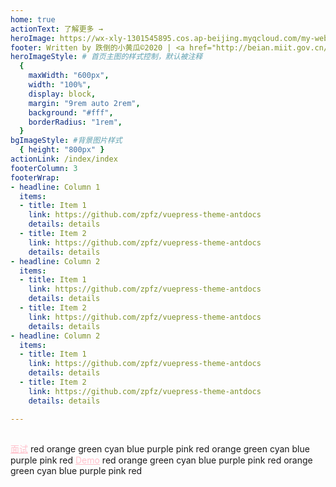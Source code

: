 ```yaml
---
home: true
actionText: 了解更多 →
heroImage: https://wx-xly-1301545895.cos.ap-beijing.myqcloud.com/my-website/logo.png
footer: Written by 跌倒的小黄瓜©2020 | <a href="http://beian.miit.gov.cn/" target="_blank">豫ICP备20006399号</a>
heroImageStyle: # 首页主图的样式控制，默认被注释
  {
    maxWidth: "600px",
    width: "100%",
    display: block,
    margin: "9rem auto 2rem",
    background: "#fff",
    borderRadius: "1rem",
  }
bgImageStyle: #背景图片样式
  { height: "800px" }
actionLink: /index/index
footerColumn: 3
footerWrap: 
- headline: Column 1
  items:
  - title: Item 1
    link: https://github.com/zpfz/vuepress-theme-antdocs
    details: details
  - title: Item 2
    link: https://github.com/zpfz/vuepress-theme-antdocs
    details: details
- headline: Column 2
  items:
  - title: Item 1
    link: https://github.com/zpfz/vuepress-theme-antdocs
    details: details
  - title: Item 2
    link: https://github.com/zpfz/vuepress-theme-antdocs
    details: details
- headline: Column 2
  items:
  - title: Item 1
    link: https://github.com/zpfz/vuepress-theme-antdocs
    details: details
  - title: Item 2
    link: https://github.com/zpfz/vuepress-theme-antdocs
    details: details

---
```


##

<a-divider />

<a-row justify="center" type="end">

</a-row>
<a-tag color="pink">
<a href="/mian/" style="color:pink;">面试</a>
      </a-tag>
      <a-tag color="red">
        red
      </a-tag>
      <a-tag color="orange">
        orange
      </a-tag>
      <a-tag color="green">
        green
      </a-tag>
      <a-tag color="cyan">
        cyan
      </a-tag>
      <a-tag color="blue">
        blue
      </a-tag>
      <a-tag color="purple">
        purple
      </a-tag>
      <a-tag color="pink">
        pink
      </a-tag>
      <a-tag color="red">
        red
      </a-tag>
      <a-tag color="orange">
        orange
      </a-tag>
      <a-tag color="green">
        green
      </a-tag>
      <a-tag color="cyan">
        cyan
      </a-tag>
      <a-tag color="blue">
        blue
      </a-tag>
      <a-tag color="purple">
        purple
      </a-tag>
      <a-tag color="pink">
        pink
      </a-tag>
      <a-tag color="red">
        red
      </a-tag>
      <a-tag color="pink">
<a href="/Demo/" style="color:pink;">Demo</a>
      </a-tag>
      <a-tag color="red">
        red
      </a-tag>
      <a-tag color="orange">
        orange
      </a-tag>
      <a-tag color="green">
        green
      </a-tag>
      <a-tag color="cyan">
        cyan
      </a-tag>
      <a-tag color="blue">
        blue
      </a-tag>
      <a-tag color="purple">
        purple
      </a-tag>
      <a-tag color="pink">
        pink
      </a-tag>
      <a-tag color="red">
        red
      </a-tag>
      <a-tag color="orange">
        orange
      </a-tag>
      <a-tag color="green">
        green
      </a-tag>
      <a-tag color="cyan">
        cyan
      </a-tag>
      <a-tag color="blue">
        blue
      </a-tag>
      <a-tag color="purple">
        purple
      </a-tag>
      <a-tag color="pink">
        pink
      </a-tag>
      <a-tag color="red">
        red
      </a-tag>

<!-- <a-row justify="center" type="end">
    <a-col :span="6">
        <a-card title="Card title" :bordered="false" style="width: 300px;">
            <p>Card content</p>
            <p>Card content</p>
            <p>Card content</p>
        </a-card>
    </a-col>
    <a-col :span="6">
    <a-card title="Card title" :bordered="false" style="width: 300px;">
            <p>Card content</p>
            <p>Card content</p>
            <p>Card content</p>
        </a-card>
    </a-col>
    <a-col :span="6">
    <a-card title="Card title" :bordered="false" style="width: 300px;">
            <p>Card content</p>
            <p>Card content</p>
            <p>Card content</p>
        </a-card>
    </a-col>
    <a-col :span="6">
       <a-card title="Card title" :bordered="false" style="width: 300px;">
            <p>Card content</p>
            <p>Card content</p>
            <p>Card content</p>
        </a-card>
    </a-col>
</a-row> -->
<!-- <a-row justify="center" type="end">
    <a-col :span="6">
        <a-card hoverable style="width: 300px">
            <img
            slot="cover"
            alt="example"
            src="https://os.alipayobjects.com/rmsportal/QBnOOoLaAfKPirc.png"
            />
            <a-card-meta title="Europe Street beat">
            <template slot="description">
                www.instagram.com
            </template>
            </a-card-meta>
        </a-card>
    </a-col>
    <a-col :span="6">
        <a-card hoverable style="width: 300px">
            <img
            slot="cover"
            alt="example"
            src="https://os.alipayobjects.com/rmsportal/QBnOOoLaAfKPirc.png"
            />
            <a-card-meta title="Europe Street beat">
            <template slot="description">
                www.instagram.com
            </template>
            </a-card-meta>
        </a-card>
    </a-col>
    <a-col :span="6">
        <a-card hoverable style="width: 300px">
            <img
            slot="cover"
            alt="example"
            src="https://os.alipayobjects.com/rmsportal/QBnOOoLaAfKPirc.png"
            />
            <a-card-meta title="Europe Street beat">
            <template slot="description">
                www.instagram.com
            </template>
            </a-card-meta>
        </a-card>
    </a-col>
    <a-col :span="6">
        <a-card hoverable style="width: 300px">
            <img
            slot="cover"
            alt="example"
            src="https://os.alipayobjects.com/rmsportal/QBnOOoLaAfKPirc.png"
            />
            <a-card-meta title="Europe Street beat">
            <template slot="description">
                www.instagram.com
            </template>
            </a-card-meta>
        </a-card>
    </a-col>
</a-row>
<a-row>
    <a-col :span="6">
        <a-card hoverable style="width: 300px">
            <img
            slot="cover"
            alt="example"
            src="https://gw.alipayobjects.com/zos/rmsportal/JiqGstEfoWAOHiTxclqi.png"
            />
            <a-card-meta title="Card title" description="This is the description">
            </a-card-meta>
        </a-card>
    </a-col>
    <a-col :span="6">
        <a-card hoverable style="width: 300px;">
            <img
            slot="cover"
            alt="example"
            src="https://gw.alipayobjects.com/zos/rmsportal/JiqGstEfoWAOHiTxclqi.png"
            />
            <a-card-meta title="Card title" description="This is the description">
            </a-card-meta>
        </a-card>
    </a-col>
    <a-col :span="6">
        <a-card hoverable style="width: 300px">
            <img
            slot="cover"
            alt="example"
            src="https://gw.alipayobjects.com/zos/rmsportal/JiqGstEfoWAOHiTxclqi.png"
            />
            <a-card-meta title="Card title" description="This is the description">
            </a-card-meta>
        </a-card>
    </a-col>
    <a-col :span="6">
        <a-card hoverable style="width: 300px">
            <img
            slot="cover"
            alt="example"
            src="https://gw.alipayobjects.com/zos/rmsportal/JiqGstEfoWAOHiTxclqi.png"
            />
            <a-card-meta title="Card title" description="This is the description">
            </a-card-meta>
        </a-card>
    </a-col>
</a-row> -->

